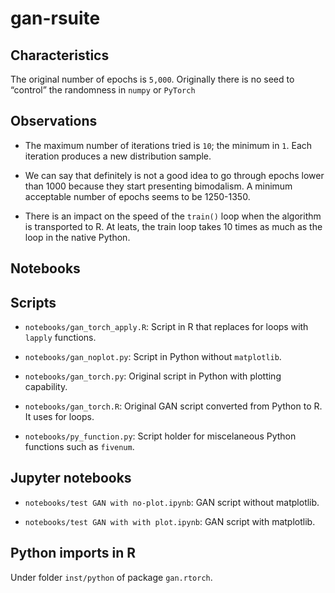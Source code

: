 
<!-- README.md is generated from README.Rmd. Please edit that file -->

# gan-rsuite

<!-- badges: start -->

<!-- badges: end -->

## Characteristics

The original number of epochs is `5,000`. Originally there is no seed to
“control” the randomness in `numpy` or `PyTorch`

## Observations

  - The maximum number of iterations tried is `10`; the minimum in `1`.
    Each iteration produces a new distribution sample.

  - We can say that definitely is not a good idea to go through epochs
    lower than 1000 because they start presenting bimodalism. A minimum
    acceptable number of epochs seems to be 1250-1350.

  - There is an impact on the speed of the `train()` loop when the
    algorithm is transported to R. At leats, the train loop takes 10
    times as much as the loop in the native Python.

## Notebooks

## Scripts

  - `notebooks/gan_torch_apply.R`: Script in R that replaces for loops
    with `lapply` functions.

  - `notebooks/gan_noplot.py`: Script in Python without `matplotlib`.

  - `notebooks/gan_torch.py`: Original script in Python with plotting
    capability.

  - `notebooks/gan_torch.R`: Original GAN script converted from Python
    to R. It uses for loops.

  - `notebooks/py_function.py`: Script holder for miscelaneous Python
    functions such as `fivenum`.

## Jupyter notebooks

  - `notebooks/test GAN with no-plot.ipynb`: GAN script without
    matplotlib.

  - `notebooks/test GAN with with plot.ipynb`: GAN script with
    matplotlib.

## Python imports in R

Under folder `inst/python` of package `gan.rtorch`.
